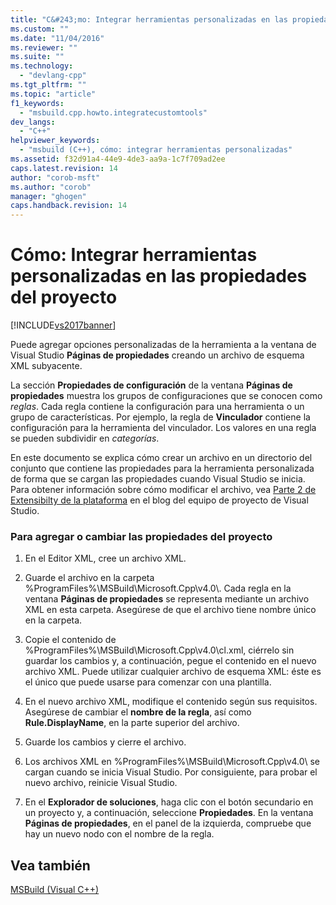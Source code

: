 ```yaml
---
title: "C&#243;mo: Integrar herramientas personalizadas en las propiedades del proyecto | Microsoft Docs"
ms.custom: ""
ms.date: "11/04/2016"
ms.reviewer: ""
ms.suite: ""
ms.technology: 
  - "devlang-cpp"
ms.tgt_pltfrm: ""
ms.topic: "article"
f1_keywords: 
  - "msbuild.cpp.howto.integratecustomtools"
dev_langs: 
  - "C++"
helpviewer_keywords: 
  - "msbuild (C++), cómo: integrar herramientas personalizadas"
ms.assetid: f32d91a4-44e9-4de3-aa9a-1c7f709ad2ee
caps.latest.revision: 14
author: "corob-msft"
ms.author: "corob"
manager: "ghogen"
caps.handback.revision: 14
---
```

# C&#243;mo: Integrar herramientas personalizadas en las propiedades del proyecto
[!INCLUDE[vs2017banner](../assembler/inline/includes/vs2017banner.md)]

Puede agregar opciones personalizadas de la herramienta a la ventana de Visual Studio **Páginas de propiedades** creando un archivo de esquema XML subyacente.  
  
 La sección **Propiedades de configuración** de la ventana **Páginas de propiedades** muestra los grupos de configuraciones que se conocen como *reglas*.  Cada regla contiene la configuración para una herramienta o un grupo de características.  Por ejemplo, la regla de **Vinculador** contiene la configuración para la herramienta del vinculador.  Los valores en una regla se pueden subdividir en *categorías*.  
  
 En este documento se explica cómo crear un archivo en un directorio del conjunto que contiene las propiedades para la herramienta personalizada de forma que se cargan las propiedades cuando Visual Studio se inicia.  Para obtener información sobre cómo modificar el archivo, vea [Parte 2 de Extensibilty de la plataforma](http://go.microsoft.com/fwlink/?LinkID=191489) en el blog del equipo de proyecto de Visual Studio.  
  
### Para agregar o cambiar las propiedades del proyecto  
  
1.  En el Editor XML, cree un archivo XML.  
  
2.  Guarde el archivo en la carpeta %ProgramFiles%\\MSBuild\\Microsoft.Cpp\\v4.0\\.  Cada regla en la ventana **Páginas de propiedades** se representa mediante un archivo XML en esta carpeta.  Asegúrese de que el archivo tiene nombre único en la carpeta.  
  
3.  Copie el contenido de %ProgramFiles%\\MSBuild\\Microsoft.Cpp\\v4.0\\cl.xml, ciérrelo sin guardar los cambios y, a continuación, pegue el contenido en el nuevo archivo XML.  Puede utilizar cualquier archivo de esquema XML: éste es el único que puede usarse para comenzar con una plantilla.  
  
4.  En el nuevo archivo XML, modifique el contenido según sus requisitos.  Asegúrese de cambiar el **nombre de la regla**, así como **Rule.DisplayName**, en la parte superior del archivo.  
  
5.  Guarde los cambios y cierre el archivo.  
  
6.  Los archivos XML en %ProgramFiles%\\MSBuild\\Microsoft.Cpp\\v4.0\\ se cargan cuando se inicia Visual Studio.  Por consiguiente, para probar el nuevo archivo, reinicie Visual Studio.  
  
7.  En el **Explorador de soluciones**, haga clic con el botón secundario en un proyecto y, a continuación, seleccione **Propiedades**.  En la ventana **Páginas de propiedades**, en el panel de la izquierda, compruebe que hay un nuevo nodo con el nombre de la regla.  
  
## Vea también  
 [MSBuild \(Visual C\+\+\)](../build/msbuild-visual-cpp.md)